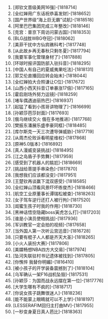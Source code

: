 
1. [郑钦文晋级美网16强]-[1818714]
1. [全红婵用广东话祝恭喜发财]-[1818652]
1. [国产世界级“海上巨无霸”试航]-[1818518]
1. [阿里巴巴集团完成三年整改]-[1818146]
1. [克宫：普京下周访问蒙古国]-[1818353]
1. [BLG战胜WBG夺冠]-[1818062]
1. [美菲干扰中方仙宾礁科考]-[1817748]
1. [从此故乡再无春秋只剩冬夏]-[1817794]
1. [我要军事化管理身材了]-[1817888]
1. [环球时报评国防部入驻抖音]-[1818295]
1. [中国人有自己的夏威夷果吃法]-[1818131]
1. [郭艾伦直播回应转会始末]-[1818044]
1. [全红婵拍大合照谦让C位]-[1817672]
1. [山西小西天抖音订单暴涨17倍]-[1817165]
1. [霍启刚场外努力运镜]-[1818259]
1. [堵车偶遇迪丽热巴]-[1816937]
1. [起猛了看到小孩哥讲物理了]-[1816699]
1. [孙颖莎芭莎封面]-[1817693]
1. [俄乌继续交火 俄在多地推进]-[1817768]
1. [樊振东潘展乐盛李豪同框]-[1818485]
1. [库尔斯克一天三次遭导弹威胁]-[1817719]
1. [从周杰伦败诉看明星维权]-[1817868]
1. [原神5.0版本]-[1816892]
1. [真人漫威变装挑战]-[1818495]
1. [江之岛盾子手势舞]-[1817959]
1. [感受到了机器人的尴尬]-[1818669]
1. [挑战给菩提手串染色]-[1817870]
1. [我想我们应该都没变]-[1817951]
1. [王楚钦再谈赢下混双感受]-[1818585]
1. [全红婵山顶看风景吓坏练俊杰]-[1818466]
1. [航空工业原董事长谭瑞松被查]-[1818263]
1. [女子驾车逆行还打人被行拘]-[1817520]
1. [闺蜜生孩子时我的作用]-[1818730]
1. [黑神话悟空隐藏boss寅虎怎么打]-[1817203]
1. [谁是小演员使相挑战]-[1817936]
1. [军训教官一定会拍的视频]-[1817658]
1. [当外国人第一次听云宫迅音]-[1816728]
1. [只要有棍子人人都是齐天大圣]-[1818265]
1. [小火人装扮大赛]-[1817806]
1. [美媒畅想NBA四方大交易]-[1817974]
1. [坠河失联驻村书记遗体被找到]-[1817805]
1. [你憔悴 我替你明媚]-[1816410]
1. [被小孩子的开学装备震撼到了]-[1818104]
1. [乌军确认一架F16战机坠毁]-[1817531]
1. [孙颖莎：为国而战永远摆在第一位]-[1817776]
1. [大学生哪有不疯的]-[1818717]
1. [你说女孩子跳舞很迷人]-[1818236]
1. [能不能蒙上眼睛就可以不上学]-[1818197]
1. [LESSERAFIM回归主打曲MV]-[1817955]
1. [一秒变身夏日真人芭比]-[1818363]